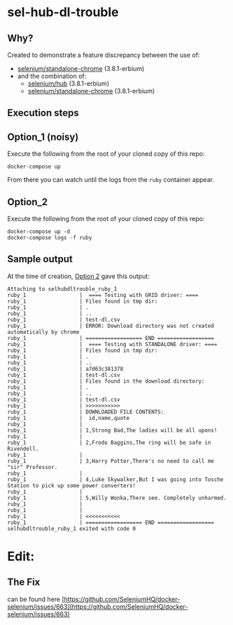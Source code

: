 # sel-hub-dl-trouble
## Why?
Created to demonstrate a feature discrepancy between the use of:

* [selenium/standalone-chrome](https://hub.docker.com/r/selenium/standalone-chrome) (3.8.1-erbium)
* and the combination of:
    *  [selenium/hub](https://hub.docker.com/r/selenium/hub/) (3.8.1-erbium)
    *  [selenium/standalone-chrome](https://hub.docker.com/r/selenium/standalone-chrome) (3.8.1-erbium)


## Execution steps

## Option_1 (noisy)

Execute the following from the root of your cloned copy of this repo:

    docker-compose up

From there you can watch until the logs from the `ruby` container appear.

## Option_2
Execute the following from the root of your cloned copy of this repo:

    docker-compose up -d
    docker-compose logs -f ruby

## Sample output
At the time of creation, [Option 2](#Option_2) gave this output:

    Attaching to selhubdltrouble_ruby_1
    ruby_1                 |  ==== Testing with GRID driver: ====
    ruby_1                 | Files found in tmp dir:
    ruby_1                 | .
    ruby_1                 | ..
    ruby_1                 | test-dl.csv
    ruby_1                 | ERROR: Download directory was not created automatically by chrome
    ruby_1                 | ================== END ==================
    ruby_1                 |  ==== Testing with STANDALONE driver: ====
    ruby_1                 | Files found in tmp dir:
    ruby_1                 | .
    ruby_1                 | ..
    ruby_1                 | a7d63c381378
    ruby_1                 | test-dl.csv
    ruby_1                 | Files found in the download directory:
    ruby_1                 | .
    ruby_1                 | ..
    ruby_1                 | test-dl.csv
    ruby_1                 | >>>>>>>>>>>
    ruby_1                 | DOWNLOADED FILE CONTENTS:
    ruby_1                 |  id,name,quote
    ruby_1                 |
    ruby_1                 | 1,Strong Bad,The ladies will be all upons!
    ruby_1                 |
    ruby_1                 | 2,Frodo Baggins,The ring will be safe in Rivendell.
    ruby_1                 |
    ruby_1                 | 3,Harry Potter,There's no need to call me "sir" Professor.
    ruby_1                 |
    ruby_1                 | 4,Luke Skywalker,But I was going into Tosche Station to pick up some power converters!
    ruby_1                 |
    ruby_1                 | 5,Willy Wonka,There see. Completely unharmed.
    ruby_1                 |
    ruby_1                 |
    ruby_1                 | <<<<<<<<<<<
    ruby_1                 | ================== END ==================
    selhubdltrouble_ruby_1 exited with code 0

# Edit:
## The Fix

can be found  here [https://github.com/SeleniumHQ/docker-selenium/issues/663](https://github.com/SeleniumHQ/docker-selenium/issues/663)

